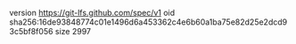 version https://git-lfs.github.com/spec/v1
oid sha256:16de93848774c01e1496d6a453362c4e6b60a1ba75e82d25e2dcd93c5bf8f056
size 2997
